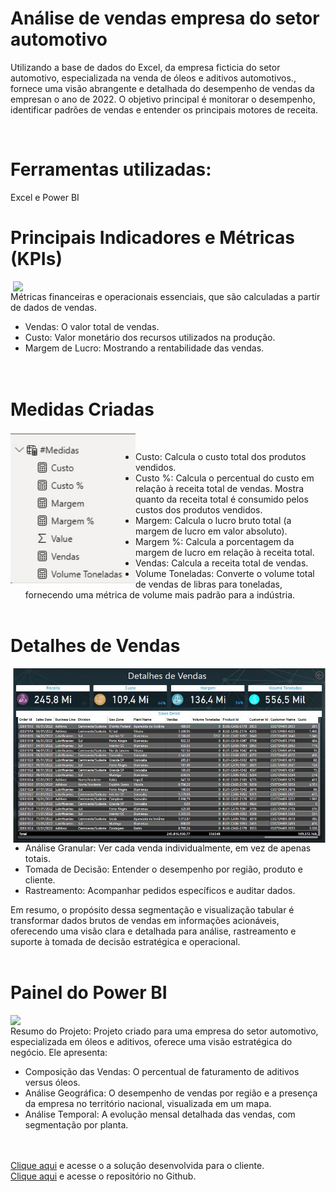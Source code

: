 # Análise de vendas empresa do setor automotivo
Utilizando a base de dados do Excel, da empresa ficticia do setor automotivo, especializada na venda de óleos e aditivos automotivos.,  fornece uma visão abrangente e detalhada do desempenho de vendas da empresan o ano de 2022. O objetivo principal é monitorar o desempenho, identificar padrões de vendas e entender os principais motores de receita.

<br>

# Ferramentas utilizadas:
Excel e Power BI
<br>

##

# Principais Indicadores e Métricas (KPIs)
<img align="right" width="500"  src="https://github.com/JCarlosGN/VendasPortfolio/blob/main/Kpis%20de%20M%C3%A9tricas.JPG?raw=true">


Métricas financeiras e operacionais essenciais, que são calculadas a partir de dados de vendas.

- Vendas: O valor total de vendas.<br>
- Custo: Valor monetário dos recursos utilizados na produção.<br>
- Margem de Lucro: Mostrando a rentabilidade das vendas.<br>
<br><br>

##
# Medidas Criadas
<img align="left" width="200"  src="https://github.com/JCarlosGN/VendasPortfolio/blob/main/Medidas.JPG?raw=true"><br>

  - Custo: Calcula o custo total dos produtos vendidos.<br>
  - Custo %: Calcula o percentual do custo em relação à receita total de vendas. Mostra quanto da receita total é consumido pelos custos dos produtos vendidos.<br>
  - Margem: Calcula o lucro bruto total (a margem de lucro em valor absoluto).<br>
  - Margem %: Calcula a porcentagem da margem de lucro em relação à receita total.<br>
  - Vendas: Calcula a receita total de vendas.<br>
  - Volume Toneladas: Converte o volume total de vendas de libras para toneladas, fornecendo uma métrica de volume mais padrão para a indústria.
<br><br>

##
# Detalhes de Vendas
<img align="Right" width="500"  src="https://github.com/JCarlosGN/VendasPortfolio/blob/main/Detalhes%20Vendas.JPG?raw=true"><br>

- Análise Granular: Ver cada venda individualmente, em vez de apenas totais.<br>
- Tomada de Decisão: Entender o desempenho por região, produto e cliente.<br>
- Rastreamento: Acompanhar pedidos específicos e auditar dados.<br>

Em resumo, o propósito dessa segmentação e visualização tabular é transformar dados brutos de vendas em informações acionáveis, oferecendo uma visão clara e detalhada para análise, rastreamento e suporte à tomada de decisão estratégica e operacional.
<br><br>

##

# Painel do Power BI
<img align="Left" width="500"  src="https://github.com/JCarlosGN/VendasPortfolio/blob/main/Vis%C3%A3o%20Geral%20Vendas.JPG?raw=true"><br>
Resumo do Projeto: Projeto criado para uma empresa do setor automotivo, especializada em óleos e aditivos, oferece uma visão estratégica do negócio. 
Ele apresenta:
- Composição das Vendas: O percentual de faturamento de aditivos versus óleos.<br>
- Análise Geográfica: O desempenho de vendas por região e a presença da empresa no território nacional, visualizada em um mapa.<br>
- Análise Temporal: A evolução mensal detalhada das vendas, com segmentação por planta.<br>
<br><br>

<a href="https://app.powerbi.com/view?r=eyJrIjoiNjg2NGY2ZjYtMzBhZi00MzZhLTgyZTYtOGNkZmYwNTMwMjAwIiwidCI6IjU1NjA1YTYzLTAyNDQtNDlmMy05NTZlLWQ3NDIwODcyMzg5NiJ9">Clique aqui</a> e acesse o a solução desenvolvida para o cliente.
<br>
<a href="https://github.com/JCarlosGN/VendasPortfolio">Clique aqui</a> e acesse o repositório no Github.






